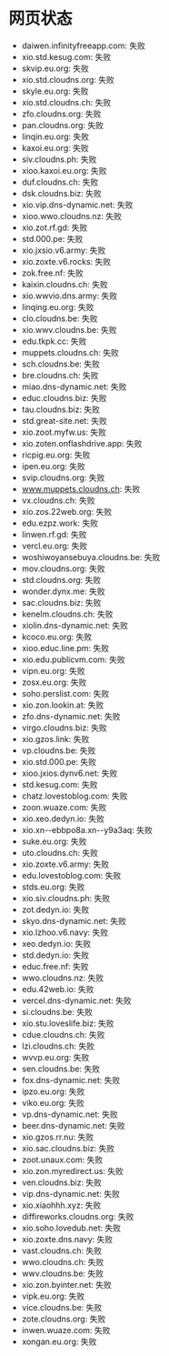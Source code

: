 # 网页状态
- daiwen.infinityfreeapp.com: 失败
- xio.std.kesug.com: 失败
- skvip.eu.org: 失败
- xio.std.cloudns.org: 失败
- skyle.eu.org: 失败
- xio.std.cloudns.ch: 失败
- zfo.cloudns.org: 失败
- pan.cloudns.org: 失败
- linqin.eu.org: 失败
- kaxoi.eu.org: 失败
- siv.cloudns.ph: 失败
- xioo.kaxoi.eu.org: 失败
- duf.cloudns.ch: 失败
- dsk.cloudns.biz: 失败
- xio.vip.dns-dynamic.net: 失败
- xioo.wwo.cloudns.nz: 失败
- xio.zot.rf.gd: 失败
- std.000.pe: 失败
- xio.jxsio.v6.army: 失败
- xio.zoxte.v6.rocks: 失败
- zok.free.nf: 失败
- kaixin.cloudns.ch: 失败
- xio.wwvio.dns.army: 失败
- linqing.eu.org: 失败
- clo.cloudns.be: 失败
- xio.wwv.cloudns.be: 失败
- edu.tkpk.cc: 失败
- muppets.cloudns.ch: 失败
- sch.cloudns.be: 失败
- bre.cloudns.ch: 失败
- miao.dns-dynamic.net: 失败
- educ.cloudns.biz: 失败
- tau.cloudns.biz: 失败
- std.great-site.net: 失败
- xio.zoot.myfw.us: 失败
- xio.zoten.onflashdrive.app: 失败
- ricpig.eu.org: 失败
- ipen.eu.org: 失败
- svip.cloudns.org: 失败
- www.muppets.cloudns.ch: 失败
- vx.cloudns.ch: 失败
- xio.zos.22web.org: 失败
- edu.ezpz.work: 失败
- linwen.rf.gd: 失败
- vercl.eu.org: 失败
- woshiwoyansebuya.cloudns.be: 失败
- mov.cloudns.org: 失败
- std.cloudns.org: 失败
- wonder.dynx.me: 失败
- sac.cloudns.biz: 失败
- kenelm.cloudns.ch: 失败
- xiolin.dns-dynamic.net: 失败
- kcoco.eu.org: 失败
- xioo.educ.line.pm: 失败
- xio.edu.publicvm.com: 失败
- vipn.eu.org: 失败
- zosx.eu.org: 失败
- soho.perslist.com: 失败
- xio.zon.lookin.at: 失败
- zfo.dns-dynamic.net: 失败
- virgo.cloudns.biz: 失败
- xio.gzos.link: 失败
- vp.cloudns.be: 失败
- xio.std.000.pe: 失败
- xioo.jxios.dynv6.net: 失败
- std.kesug.com: 失败
- chatz.lovestoblog.com: 失败
- zoon.wuaze.com: 失败
- xio.xeo.dedyn.io: 失败
- xio.xn--ebbpo8a.xn--y9a3aq: 失败
- suke.eu.org: 失败
- uto.cloudns.ch: 失败
- xio.zoxte.v6.army: 失败
- edu.lovestoblog.com: 失败
- stds.eu.org: 失败
- xio.siv.cloudns.ph: 失败
- zot.dedyn.io: 失败
- skyo.dns-dynamic.net: 失败
- xio.lzhoo.v6.navy: 失败
- xeo.dedyn.io: 失败
- std.dedyn.io: 失败
- educ.free.nf: 失败
- wwo.cloudns.nz: 失败
- edu.42web.io: 失败
- vercel.dns-dynamic.net: 失败
- si.cloudns.be: 失败
- xio.stu.loveslife.biz: 失败
- cdue.cloudns.ch: 失败
- lzi.cloudns.ch: 失败
- wvvp.eu.org: 失败
- sen.cloudns.be: 失败
- fox.dns-dynamic.net: 失败
- ipzo.eu.org: 失败
- viko.eu.org: 失败
- vp.dns-dynamic.net: 失败
- beer.dns-dynamic.net: 失败
- xio.gzos.rr.nu: 失败
- xio.sac.cloudns.biz: 失败
- zoot.unaux.com: 失败
- xio.zon.myredirect.us: 失败
- ven.cloudns.biz: 失败
- vip.dns-dynamic.net: 失败
- xio.xiaohhh.xyz: 失败
- diffireworks.cloudns.org: 失败
- xio.soho.lovedub.net: 失败
- xio.zoxte.dns.navy: 失败
- vast.cloudns.ch: 失败
- wwo.cloudns.ch: 失败
- wwv.cloudns.be: 失败
- xio.zon.byinter.net: 失败
- vipk.eu.org: 失败
- vice.cloudns.be: 失败
- zote.cloudns.org: 失败
- inwen.wuaze.com: 失败
- xongan.eu.org: 失败
